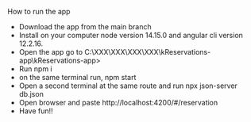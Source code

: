 How to run the app

- Download the app from the main branch
- Install on your computer node version 14.15.0 and angular cli version 12.2.16.
- Open the app go to C:\XXX\XXX\XXX\XXX\kReservations-app\kReservations-app>
- Run npm i
- on the same terminal run, npm start
- Open a second terminal at the same route and run npx json-server db.json
- Open browser and paste http://localhost:4200/#/reservation
- Have fun!!
